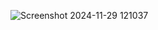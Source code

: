 ![Screenshot 2024-11-29 121037](https://github.com/user-attachments/assets/3bce9dbb-98e5-4354-ac32-6cee9d4f9bfa)
